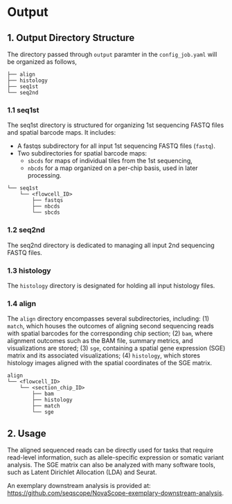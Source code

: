 # Output

## 1. Output Directory Structure

The directory passed through `output` paramter in the `config_job.yaml` will be organized as follows, 

```
├── align
├── histology
├── seq1st
└── seq2nd
```

### 1.1 seq1st

The seq1st directory is structured for organizing 1st sequencing FASTQ files and spatial barcode maps. It includes:

* A fastqs subdirectory for all input 1st sequencing FASTQ files (`fastq`).
* Two subdirectories for spatial barcode maps:
    * `sbcds` for maps of individual tiles from the 1st sequencing,
    * `nbcds` for a map organized on a per-chip basis, used in later processing.

```
└── seq1st
    └── <flowcell_ID>
        ├── fastqs
        ├── nbcds
        └── sbcds
```

### 1.2 seq2nd

The seq2nd directory is dedicated to managing all input 2nd sequencing FASTQ files.

### 1.3 histology

The `histology` directory is designated for holding all input histology files.

### 1.4 align

The `align` directory encompasses several subdirectories, including: 
(1) `match`, which houses the outcomes of aligning second sequencing reads with spatial barcodes for the corresponding chip section; 
(2) `bam`, where alignment outcomes such as the BAM file, summary metrics, and visualizations are stored; 
(3) `sge`, containing a spatial gene expression (SGE) matrix and its associated visualizations; 
(4) `histology`, which stores histology images aligned with the spatial coordinates of the SGE matrix.

```
align
└── <flowcell_ID>
    └── <section_chip_ID>
        ├── bam
        ├── histology
        ├── match
        └── sge
```

## 2. Usage

The aligned sequenced reads can be directly used for tasks that require read-level information, such as allele-specific expression or somatic variant analysis. The SGE matrix can also be analyzed with many software tools, such as Latent Dirichlet Allocation (LDA) and Seurat. 

An exemplary downstream analysis is provided at: https://github.com/seqscope/NovaScope-exemplary-downstream-analysis.
